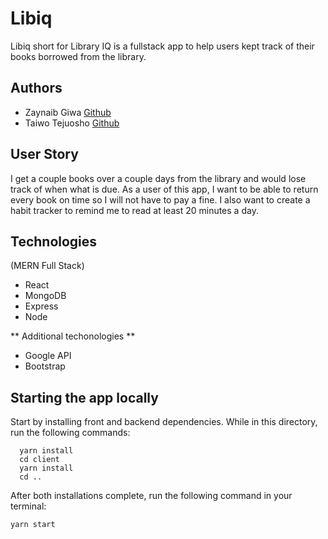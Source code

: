 # Libiq

Libiq short for Library IQ is a fullstack app to help users kept track of their books borrowed from the library.

## Authors
* Zaynaib Giwa [Github](https://github.com/zaynaib)
* Taiwo Tejuosho [Github](https://github.com/ttejuosho)

## User Story
I get a couple books over a couple days from the library and would lose track of when what is due. As a user of this app, I want to be able to return every book on time so I will not have to pay a fine. I also want to create a habit tracker to remind me to read at least 20 minutes a day.

## Technologies 

(MERN Full Stack)
* React
* MongoDB
* Express
* Node

** Additional techonologies **
* Google API
* Bootstrap


## Starting the app locally

Start by installing front and backend dependencies. While in this directory, run the following commands:

```
  yarn install
  cd client
  yarn install
  cd ..
```

After both installations complete, run the following command in your terminal:

```
yarn start
```

